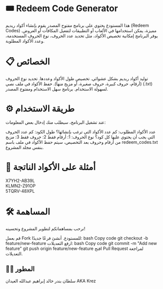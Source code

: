 # 🎟️ Redeem Code Generator
هذا المستودع يحتوي على برنامج مفتوح المصدر يقوم بإنشاء أكواد ريديم (Redeem Codes) مميزة، يمكن استخدامها في الألعاب أو التطبيقات لتفعيل المكافآت أو العروض. يوفر البرنامج إمكانية تخصيص الأكواد، مثل تحديد عدد الحروف، نوع الحروف المستخدمة، وعدد الأكواد المطلوبة.

# 📋 الخصائص
توليد أكواد ريديم بشكل عشوائي.
تخصيص طول الأكواد وعددها.
تحديد نوع الحروف (أرقام، حروف كبيرة، حروف صغيرة، أو مزيج منها).
حفظ الأكواد في ملف نصي (.txt) لسهولة الاستخدام.
برنامج سهل الاستخدام ومفتوح المصدر.

# ⚙️ طريقة الاستخدام
عند تشغيل البرنامج، سيطلب منك إدخال بعض المعلومات:

عدد الأكواد المطلوب: كم عدد الأكواد التي ترغب بإنشائها؟
طول الكود: كم عدد الحروف التي يجب أن يحتوي عليها كل كود؟
نوع الحروف:
1: أرقام فقط
2: حروف فقط
3: مزيج من أرقام وحروف
بعد التخصيص، سيتم حفظ الأكواد في ملف باسم redeem_codes.txt بنفس مجلد المشروع.

# 📂 أمثلة على الأكواد الناتجة
X7YH2-AB39L  
KLMN2-Z91OP  
5TQRV-48XPL  
# 🛠️ المساهمة
نرحب بمساهماتكم لتطوير المشروع وتحسينه!

قم بعمل Fork للمستودع.
أنشئ فرعًا جديدًا:
bash
Copy code
git checkout -b feature/new-feature
ارفع التعديلات:
bash
Copy code
git commit -m "Add new feature"
git push origin feature/new-feature
افتح Pull Request لمراجعة التعديلات.


## 👨‍💻 المطور
سلطان بندر خالد إبراهيم عبدالله العيدان 
AKA Krez
